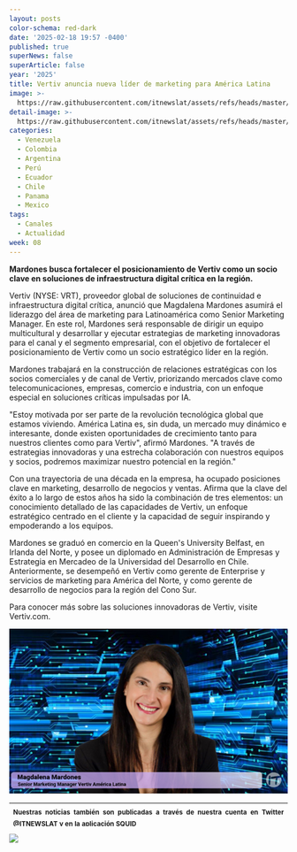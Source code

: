 ```yaml
---
layout: posts
color-schema: red-dark
date: '2025-02-18 19:57 -0400'
published: true
superNews: false
superArticle: false
year: '2025'
title: Vertiv anuncia nueva líder de marketing para América Latina
image: >-
  https://raw.githubusercontent.com/itnewslat/assets/refs/heads/master/img/540x320/Magdalena-Mardones-p.jpg
detail-image: >-
  https://raw.githubusercontent.com/itnewslat/assets/refs/heads/master/img/1024x680/Magdalena-Mardones-g.jpg
categories:
  - Venezuela
  - Colombia
  - Argentina
  - Perú
  - Ecuador
  - Chile
  - Panama
  - Mexico
tags:
  - Canales
  - Actualidad
week: 08
---
```

**Mardones busca fortalecer el posicionamiento de Vertiv como un socio clave en soluciones de infraestructura digital crítica en la región.**

Vertiv (NYSE: VRT), proveedor global de soluciones de continuidad e infraestructura digital crítica, anunció que Magdalena Mardones asumirá el liderazgo del área de marketing para Latinoamérica como Senior Marketing Manager. En este rol, Mardones será responsable de dirigir un equipo multicultural y desarrollar y ejecutar estrategias de marketing innovadoras para el canal y el segmento empresarial, con el objetivo de fortalecer el posicionamiento de Vertiv como un socio estratégico líder en la región.

Mardones trabajará en la construcción de relaciones estratégicas con los socios comerciales y de canal de Vertiv, priorizando mercados clave como telecomunicaciones, empresas, comercio e industria, con un enfoque especial en soluciones críticas impulsadas por IA.

"Estoy motivada por ser parte de la revolución tecnológica global que estamos viviendo. América Latina es, sin duda, un mercado muy dinámico e interesante, donde existen oportunidades de crecimiento tanto para nuestros clientes como para Vertiv", afirmó Mardones. "A través de estrategias innovadoras y una estrecha colaboración con nuestros equipos y socios, podremos maximizar nuestro potencial en la región."

Con una trayectoria de una década en la empresa, ha ocupado posiciones clave en marketing, desarrollo de negocios y ventas. Afirma que la clave del éxito a lo largo de estos años ha sido la combinación de tres elementos: un conocimiento detallado de las capacidades de Vertiv, un enfoque estratégico centrado en el cliente y la capacidad de seguir inspirando y empoderando a los equipos.

Mardones se graduó en comercio en la Queen's University Belfast, en Irlanda del Norte, y posee un diplomado en Administración de Empresas y Estrategia en Mercadeo de la Universidad del Desarrollo en Chile. Anteriormente, se desempeñó en Vertiv como gerente de Enterprise y servicios de marketing para América del Norte, y como gerente de desarrollo de negocios para la región del Cono Sur.

Para conocer más sobre las soluciones innovadoras de Vertiv, visite Vertiv.com.

![](https://raw.githubusercontent.com/itnewslat/assets/refs/heads/master/img/540x320/Magdalena-Mardones-p.jpg)

<table style="height: 42px;" width="569">
<tbody>
<tr>
<td style="text-align: justify;"><sub><strong>Nuestras noticias también son publicadas a través de nuestra cuenta en Twitter <a href="https://twitter.com/itnewslat?lang=es">@ITNEWSLAT</a> y en la aplicación <a href="https://squidapp.co/en/">SQUID</a></strong></sub></td>
</tr>
</tbody>
</table>

<img src="https://tracker.metricool.com/c3po.jpg?hash=56f88a41e39ab42c063cc51676587a04"/>